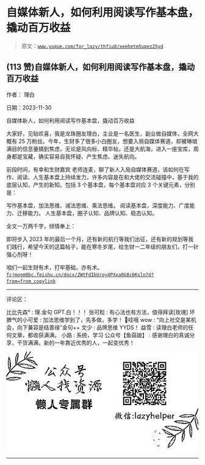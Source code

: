# 自媒体新人，如何利用阅读写作基本盘，撬动百万收益

> 原文：[`www.yuque.com/for_lazy/thfiu8/xeehetm5upez25yd`](https://www.yuque.com/for_lazy/thfiu8/xeehetm5upez25yd)

## (113 赞)自媒体新人，如何利用阅读写作基本盘，撬动百万收益

作者： 理白

日期：2023-11-30

自媒体新人，如何利用阅读写作基本盘，撬动百万收益

大家好，见贴欢喜，我是龙珠圈友理白，主业是一名医生，副业做自媒体，全网大概有 25 万粉丝。今年，生财多了很多小白圈友，想要入局自媒体赛道，却被琳琅满目的信息量搞到焦虑，无论是风向标、精华帖，还是大航海，进入一座宝库，周身都是宝藏，确实容易自我怀疑、产生焦虑、迷失航向。

前段时间，有幸和生财嘉宾 老师连麦，聊了新人入局自媒体赛道，该如何在写作、阅读、人生基本盘上持续发力，许多内容是在和大佬的交流碰撞中，基于我的底层认知，产生的新知。包括 3 个基本盘，每个基本盘对应 3 个关键元素，分别是：

写作基本盘，加法思维、减法思维、乘法思维。
阅读基本盘，深度能力、广度能力、迁移能力。
人生基本盘，圈子认知、品牌认知、稳态认知。

全文一万两千字，倾情奉上：

即将步入 2023 年的最后一个月，还有新的航行等我们出征，还有新的规划等我们践行，希望今天的这篇帖子，能在寒冬岁尾，给生财一二年级的朋友们，打一针强心剂呀！

咱们一起生财有术，打牢基础，亦有术。[`fcjmogm9bc.feishu.cn/docx/ZWtFdIbUroy4PXxa0G8c6Ksln7d?from=from_copylink`](https://fcjmogm9bc.feishu.cn/docx/ZWtFdIbUroy4PXxa0G8c6Ksln7d?from=from_copylink)

* * *

评论区：

比比先森° : 理.金句 GPT.白！！！
张可粒 : 有心法也有方法，值得拜读[玫瑰]
坏脾气的小可爱 : 加法思维学到了，先多做，多学！
🌈哇哦 wow : “向上社交是某机会，向下兼容是结善缘”金句++
文少 : 品牌思维 YYDS！
益雪 : 读理白老师的任何文章，都收获满满。
小路 : 系统，学习
公众号【鱼菇娘】 : 感谢理白的真诚分享，干货满满，新的一年靠近优秀的人，一起变优秀！

![](img/1c37d505930596d12a88ab23e11aa07a.png)

* * *